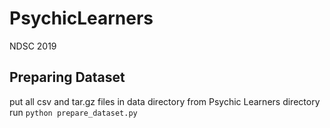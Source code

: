 # PsychicLearners
NDSC 2019

## Preparing Dataset
put all csv and tar.gz files in data directory
from Psychic Learners directory run
`
python prepare_dataset.py
`
